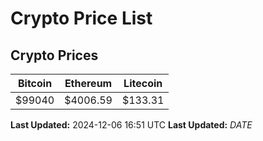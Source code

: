 # Crypto Price List

## Crypto Prices
| Bitcoin | Ethereum | Litecoin |
| ------- | -------- | -------- |
| $99040 | $4006.59 | $133.31 |
**Last Updated:** 2024-12-06 16:51 UTC
**Last Updated:** $DATE$
